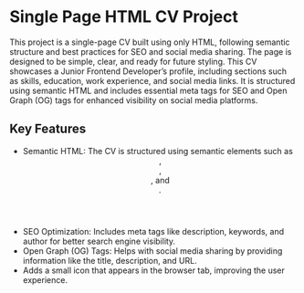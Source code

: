 
# Single Page HTML CV Project

This project is a single-page CV built using only HTML, following semantic structure and best practices for SEO and social media sharing. The page is designed to be simple, clear, and ready for future styling. This CV showcases a Junior Frontend Developer’s profile, including sections such as skills, education, work experience, and social media links. It is structured using semantic HTML and includes essential meta tags for SEO and Open Graph (OG) tags for enhanced visibility on social media platforms.


## Key Features

- Semantic HTML: The CV is structured using semantic elements such as <header>, <section>, <article>, and <address>.
- SEO Optimization: Includes meta tags like description, keywords, and author for better search engine visibility.
- Open Graph (OG) Tags: Helps with social media sharing by providing information like the title, description, and URL.
- Adds a small icon that appears in the browser tab, improving the user experience.
